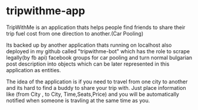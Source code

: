 # tripwithme-app
TripWithMe is an application thats helps people find friends to share their trip fuel cost from one direction to another.(Car Pooling)

Its backed up by another application thats running on localhost also deployed in my github called "tripwithme-bot" which has the role to scrape legally(by fb api) facebook groups for car pooling 
and turn normal bulgarian post description into objects which can be later represented in this application as entities.

The idea of the application is if you need to travel from one city to another and its hard to find a buddy to share your trip with. Just place information like (from City , to City,
Time,Seats,Price) and you will be automatically notified when someone is travling at the same time as you.

